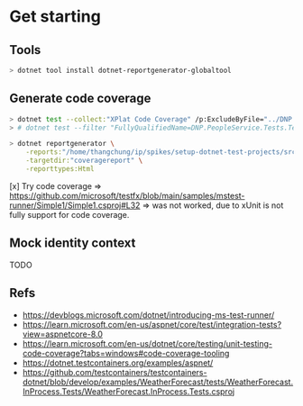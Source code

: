 # Get starting

## Tools

```bash
> dotnet tool install dotnet-reportgenerator-globaltool
```

## Generate code coverage

```bash
> dotnet test --collect:"XPlat Code Coverage" /p:ExcludeByFile="../DNP.PeopleService/**/*Migrations/*.cs"
> # dotnet test --filter "FullyQualifiedName=DNP.PeopleService.Tests.TestCreatePerson" --collect:"XPlat Code Coverage"
```

```bash
> dotnet reportgenerator \
    -reports:"/home/thangchung/ip/spikes/setup-dotnet-test-projects/src/Services/PeopleService/DNP.PeopleService.Tests/TestResults/0e25bf88-40f0-4aec-9c04-d98393c55304/coverage.cobertura.xml" \
    -targetdir:"coveragereport" \
    -reporttypes:Html
```

[x] Try code coverage => https://github.com/microsoft/testfx/blob/main/samples/mstest-runner/Simple1/Simple1.csproj#L32 => was not worked, due to xUnit is not fully support for code coverage.

## Mock identity context

TODO

## Refs
- https://devblogs.microsoft.com/dotnet/introducing-ms-test-runner/
- https://learn.microsoft.com/en-us/aspnet/core/test/integration-tests?view=aspnetcore-8.0
- https://learn.microsoft.com/en-us/dotnet/core/testing/unit-testing-code-coverage?tabs=windows#code-coverage-tooling
- https://dotnet.testcontainers.org/examples/aspnet/
- https://github.com/testcontainers/testcontainers-dotnet/blob/develop/examples/WeatherForecast/tests/WeatherForecast.InProcess.Tests/WeatherForecast.InProcess.Tests.csproj